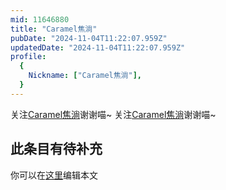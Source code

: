 ```yaml
---
mid: 11646880
title: "Caramel焦淌"
pubDate: "2024-11-04T11:22:07.959Z"
updatedDate: "2024-11-04T11:22:07.959Z"
profile:
  {
    Nickname: ["Caramel焦淌"],
  }
---
```


关注[Caramel焦淌](https://space.bilibili.com/11646880)谢谢喵~ 关注[Caramel焦淌](https://space.bilibili.com/11646880)谢谢喵~

## 此条目有待补充
你可以在[这里](https://github.com/Yuhanawa/VTuber.ICU-Content/edit/master/v/Caramel焦淌/index.md)编辑本文
